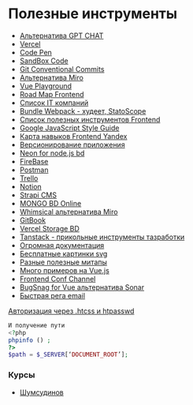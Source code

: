# Полезные инструменты

- [Альтернатива GPT CHAT](https://www.phind.com/)
- [Vercel](https://vercel.com/dashboard)
- [Code Pen](https://codepen.io/)
- [SandBox Code](https://codesandbox.io/dashboard/recent)
- [Git Conventional Commits](https://www.conventionalcommits.org/en/v1.0.0/)
- [Альтернатива Miro](https://whimsical.com/)
- [Vue Playground](https://play.vuejs.org/#eNp9kUFLwzAUx79KfJcqzA3ZbXQDlYF6UFHBSy6je+sy0yQkL7NQ+t19SVn1ILv1/X//l/7SdnDr3PQYERZQhsorRyIgRbeSRjXOehKd8LgTvdh524iCq4U00lTWBBJNqMUy8cviAbW24tN6vb0orqQpZ8NxfBAPhI3TG0KehCj3N6uuy8t9X854yqkyLpI4Xjd2i3opgbkERuVs3IYJUOBX71Q9PQRr2LpLuxIq2zil0b84UqwmYSEySWzDZt9POSMfcXLKqz1WX//kh9CmTMKrx4D+iBJGRhtfIw14/f6MLT+PkM2j5vYZ+IbB6pgch9pdNFvW/tPLto/52ytTf4R1S2jC6VJJNDX73JfA/+P+zNV/defTed6Tpof+B7x8phs=)
- [Road Map Frontend](https://andreasbm.github.io/web-skills/)
- [Список IT компаний](https://habr.com/ru/companies/habr_career/articles/501966/)
- [Bundle Webpack - худеет, StatoScope](https://statoscope.tech/#&hash=77e78c47e9ed36d00045)
- [Список полезных инструментов Frontend](https://bookflow.ru/spisok-poleznyh-instrumentov-dlya-frontend-razrabotchikov/)
- [Google JavaScript Style Guide](https://google.github.io/styleguide/jsguide.html)
- [Карта навыков Frontend Yandex](https://yandex.ru/company/researches/2023/frontenders?mindbox-message-key=3405284274458722304&mindbox-click-id=2dda9973-6e8d-4db2-8859-0bf777295b6e&utm_source=letter&utm_medium=yfd&utm_campaign=letter_1&utm_content=all&utm_term=digest_14_09_2023)
- [Версионирование приложения](https://semantic-release.gitbook.io/semantic-release/)
- [Neon for node.js bd](https://neon.tech)
- [FireBase](https://firebase.google.com/)
- [Postman](https://www.postman.com/)
- [Trello](https://trello.com/)
- [Notion](https://www.notion.so/)
- [Strapi CMS](https://strapi.io/)
- [MONGO BD Online](https://www.mongodb.com/online)
- [Whimsical альтернатива Miro](https://whimsical.com)
- [GitBook](https://www.gitbook.com/)
- [Vercel Storage BD](https://vercel.com/storage/kv)
- [Tanstack - прикольные инструменты тазработки ](https://tanstack.com)
- [Огромная документация](https://devdocs.io)
- [Бесплатные картинки svg](https://undraw.co/illustrations)
- [Разные полезные митапы](https://www.youtube.com/@EvroneDevelopment/videos)
- [Много примеров на Vue.js](https://bestofvue.com/)
- [Frontend Conf Channel](https://www.youtube.com/@FrontendChannel)
- [BugSnag for Vue альтернатива Sonar](https://docs.bugsnag.com/platforms/javascript/vue/)
- [Быстрая рега email](https://temp-mail.org/ru/)


[Авторизация через .htcss и htpasswd](https://bewave.ru/blog/nastroyka-http-basic-auth-v-trekh-slovakh/)

```php
И получение пути
<?php
phpinfo () ;
?>
$path = $_SERVER[‘DOCUMENT_ROOT’];
```

### Курсы
- [Шумсудинов](https://www.youtube.com/watch?v=pn5myCmpV2U&list=PLHhi8ymDMrQZGa7hYnwBQufg9XXoJr5LP)
